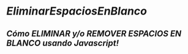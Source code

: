 # **_EliminarEspaciosEnBlanco_**
## _Cómo ELIMINAR y/o REMOVER ESPACIOS EN BLANCO usando Javascript!_
